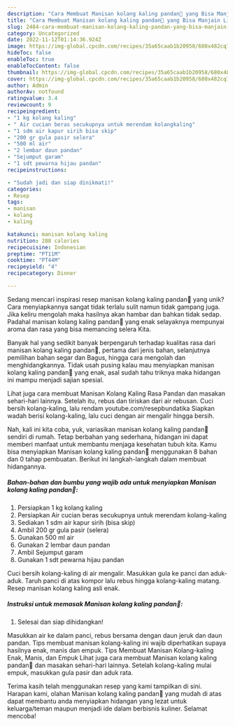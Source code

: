 ```yaml
---
description: "Cara Membuat Manisan kolang kaling pandan💚 yang Bisa Manjain Lidah"
title: "Cara Membuat Manisan kolang kaling pandan💚 yang Bisa Manjain Lidah"
slug: 2484-cara-membuat-manisan-kolang-kaling-pandan-yang-bisa-manjain-lidah
category: Uncategorized
date: 2022-11-12T01:14:36.924Z
image: https://img-global.cpcdn.com/recipes/35a65caab1b20958/680x482cq70/manisan-kolang-kaling-pandan-foto-resep-utama.jpg
hideToc: false
enableToc: true
enableTocContent: false
thumbnail: https://img-global.cpcdn.com/recipes/35a65caab1b20958/680x482cq70/manisan-kolang-kaling-pandan-foto-resep-utama.jpg
cover: https://img-global.cpcdn.com/recipes/35a65caab1b20958/680x482cq70/manisan-kolang-kaling-pandan-foto-resep-utama.jpg
author: Admin
authorAv: notfound
ratingvalue: 3.4
reviewcount: 9
recipeingredient:
- "1 kg kolang kaling"
- " Air cucian beras secukupnya untuk merendam kolangkaling"
- "1 sdm air kapur sirih bisa skip"
- "200 gr gula pasir selera"
- "500 ml air"
- "2 lembar daun pandan"
- "Sejumput garam"
- "1 sdt pewarna hijau pandan"
recipeinstructions:

- "Sudah jadi dan siap dinikmati!"
categories:
- Resep
tags:
- manisan
- kolang
- kaling

katakunci: manisan kolang kaling 
nutrition: 288 calories
recipecuisine: Indonesian
preptime: "PT11M"
cooktime: "PT44M"
recipeyield: "4"
recipecategory: Dinner

---
```





Sedang mencari inspirasi resep manisan kolang kaling pandan💚 yang unik? Cara menyiapkannya sangat tidak terlalu sulit namun tidak gampang juga. Jika keliru mengolah maka hasilnya akan hambar dan bahkan tidak sedap. Padahal manisan kolang kaling pandan💚 yang enak selayaknya mempunyai aroma dan rasa yang bisa memancing selera Kita.





Banyak hal yang sedikit banyak berpengaruh terhadap kualitas rasa dari manisan kolang kaling pandan💚, pertama dari jenis bahan, selanjutnya pemilihan bahan segar dan Bagus, hingga cara mengolah dan menghidangkannya. Tidak usah pusing kalau mau menyiapkan manisan kolang kaling pandan💚 yang enak,      asal sudah tahu triknya maka hidangan ini mampu menjadi sajian spesial.














Lihat juga cara membuat Manisan Kolang Kaling Rasa Pandan dan masakan sehari-hari lainnya. Setelah itu, rebus dan tiriskan dari air rebusan. Cuci bersih kolang-kaling, lalu rendam youtube.com/resepbundatika Siapkan wadah berisi kolang-kaling, lalu cuci dengan air mengalir hingga bersih.






Nah, kali ini kita coba, yuk, variasikan manisan kolang kaling pandan💚 sendiri di rumah. Tetap berbahan yang sederhana, hidangan ini dapat memberi manfaat untuk membantu menjaga kesehatan tubuh kita. Kamu bisa menyiapkan Manisan kolang kaling pandan💚 menggunakan 8 bahan dan 0 tahap pembuatan. Berikut ini langkah-langkah dalam membuat hidangannya.

<!--inarticleads1-->

##### Bahan-bahan dan bumbu yang wajib ada untuk menyiapkan Manisan kolang kaling pandan💚:

1. Persiapkan 1 kg kolang kaling
1. Persiapkan  Air cucian beras secukupnya untuk merendam kolang-kaling
1. Sediakan 1 sdm air kapur sirih (bisa skip)
1. Ambil 200 gr gula pasir (selera)
1. Gunakan 500 ml air
1. Gunakan 2 lembar daun pandan
1. Ambil Sejumput garam
1. Gunakan 1 sdt pewarna hijau pandan


Cuci bersih kolang-kaling di air mengalir. Masukkan gula ke panci dan aduk-aduk. Taruh panci di atas kompor lalu rebus hingga kolang-kaling matang. Resep manisan kolang kaling asli enak. 

<!--inarticleads2-->

##### Instruksi untuk memasak Manisan kolang kaling pandan💚:


1. Selesai dan siap dihidangkan!

Masukkan air ke dalam panci, rebus bersama dengan daun jeruk dan daun pandan. Tips membuat manisan kolang-kaling ini wajib diperhatikan supaya hasilnya enak, manis dan empuk. Tips Membuat Manisan Kolang-kaling Enak, Manis, dan Empuk Lihat juga cara membuat Manisan kolang kaling pandan💚 dan masakan sehari-hari lainnya. Setelah kolang-kaling mulai empuk, masukkan gula pasir dan aduk rata. 

Terima kasih telah menggunakan resep yang kami tampilkan di sini. Harapan kami, olahan Manisan kolang kaling pandan💚 yang mudah di atas dapat membantu anda menyiapkan hidangan yang lezat untuk keluarga/teman maupun menjadi ide dalam berbisnis kuliner. Selamat mencoba!
